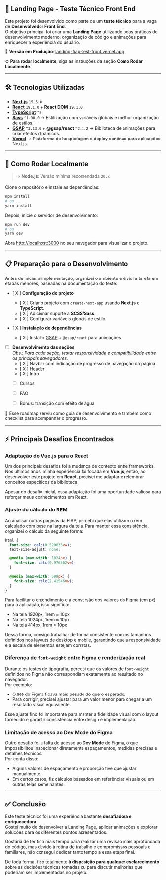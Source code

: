 ## 🚀 Landing Page - Teste Técnico Front End

Este projeto foi desenvolvido como parte de um **teste técnico** para a vaga de **Desenvolvedor Front End**.  
O objetivo principal foi criar uma **Landing Page** utilizando boas práticas de desenvolvimento moderno, organização de código e animações para enriquecer a experiência do usuário.

🔗 **Versão em Produção**: [landing-fiap-test-front.vercel.app](https://landing-fiap-test-front.vercel.app)

⚙️ **Para rodar localmente**, siga as instruções da seção **Como Rodar Localmente**.


---

## 🛠️ Tecnologias Utilizadas

- **[Next.js](https://nextjs.org/)** `15.5.0` 
- **[React](https://react.dev/)** `19.1.0` + **React DOM** `19.1.0`.  
- **[TypeScript](https://www.typescriptlang.org/)** `^5` 
- **[Sass](https://sass-lang.com/)** `^1.90.0` → Estilização com variáveis globais e melhor organização de estilos.  
- **[GSAP](https://greensock.com/gsap/)** `^3.13.0` + **@gsap/react** `^2.1.2` → Biblioteca de animações para criar efeitos dinâmicos.  
- **[Vercel](https://vercel.com/)** → Plataforma de hospedagem e deploy contínuo para aplicações Next.js.


---

## 🏁 Como Rodar Localmente

> ⚡ **Node.js**: Versão mínima recomendada `20.x` 

Clone o repositório e instale as dependências:

```bash
npm install
# ou
yarn install

```

Depois, inicie o servidor de desenvolvimento:

```bash
npm run dev
# ou
yarn dev
```

Abra [http://localhost:3000](http://localhost:3000) no seu navegador para visualizar o projeto.

---

## 📋 Preparação para o Desenvolvimento

Antes de iniciar a implementação, organizei o ambiente e dividi a tarefa em etapas menores, baseadas na documentação do teste:

- [ X ] **Configuração do projeto**  
  - [ X ] Criar o projeto com `create-next-app` usando **Next.js** e **TypeScript**.  
  - [ X ] Adicionar suporte a **SCSS/Sass**.  
  - [ X ] Configurar variáveis globais de estilo.  

- [ X ] **Instalação de dependências**  
  - [ X ] Instalar [GSAP](https://greensock.com/gsap/) + `@gsap/react` para animações.  

- [ ] **Desenvolvimento das seções**  
  _Obs.: Para cada seção, testar responsividade e compatibilidade entre os principais navegadores._  
  - [ X ] Navbar com indicação de progresso de navegação da página  
  - [ X ] Header  
  - [ X ] Intro  
  - [ ] Cursos  
  - [ ] FAQ  
  - [ ] Bônus: transição com efeito de água
 

📌 Esse roadmap serviu como guia de desenvolvimento e também como checklist para acompanhar o progresso.  


---


## ⚡ Principais Desafios Encontrados

### Adaptação do Vue.js para o React

Um dos principais desafios foi a mudança de contexto entre frameworks.  
Nos últimos anos, minha experiência foi focada em **Vue.js**, então, ao desenvolver este projeto em **React**, precisei me adaptar e relembrar conceitos específicos da biblioteca.

Apesar do desafio inicial, essa adaptação foi uma oportunidade valiosa para reforçar meus conhecimentos em React.


### Ajuste do cálculo do REM

Ao analisar outras páginas da FIAP, percebi que elas utilizam o rem calculado com base na largura da tela. Para manter essa consistência, organizei o cálculo da seguinte forma:

```scss
html {
  font-size: calc(0.520833vw);
  text-size-adjust: none;

  @media (max-width: 1024px) {
    font-size: calc(0.976562vw);
  }

  @media (max-width: 599px) {
    font-size: calc(2.41546vw);
  }
}
```


Para facilitar o entendimento e a conversão dos valores do Figma (em px) para a aplicação, isso significa:

- Na tela 1920px, 1rem ≈ 10px
- Na tela 1024px, 1rem ≈ 10px
- Na tela 414px, 1rem ≈ 10px

Dessa forma, consigo trabalhar de forma consistente com os tamanhos definidos nos layouts de desktop e mobile, garantindo que a responsividade e a escala de elementos estejam corretas.

### Diferença de `font-weight` entre Figma e renderização real

Durante os testes de tipografia, percebi que os valores de `font-weight` definidos no Figma não correspondiam exatamente ao resultado no navegador.  
Por exemplo:  
- O `500` do Figma ficava mais pesado do que o esperado.  
- Para corrigir, precisei ajustar para um valor menor para chegar a um resultado visual equivalente.  

Esse ajuste fino foi importante para manter a fidelidade visual com o layout fornecido e garantir consistência entre design e implementação.  

### Limitação de acesso ao **Dev Mode** do Figma

Outro desafio foi a falta de acesso ao **Dev Mode** do Figma, o que impossibilitou inspecionar diretamente espaçamentos, medidas precisas e detalhes técnicos.  
Por conta disso:  
- Alguns valores de espaçamento e proporção tive que ajustar manualmente.  
- Em certos casos, fiz cálculos baseados em referências visuais ou em outras telas semelhantes.  

---

## ✅ Conclusão

Este teste técnico foi uma experiência bastante **desafiadora e enriquecedora**.  
Gostei muito de desenvolver a Landing Page, aplicar animações e explorar soluções para os diferentes pontos apresentados.  

Gostaria de ter tido mais tempo para realizar uma revisão mais aprofundada do código, mas devido à rotina de trabalho e compromissos pessoais e familiares, não consegui dedicar tanto tempo a essa etapa final.  

De toda forma, fico totalmente **à disposição para qualquer esclarecimento** sobre as decisões técnicas tomadas ou para discutir melhorias que poderiam ser implementadas no projeto.  
